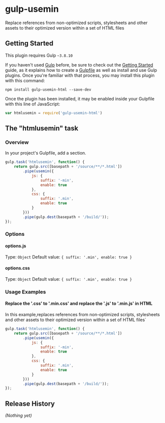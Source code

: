 # gulp-usemin
Replace references from non-optimized scripts, stylesheets and other assets to their optimized version within a set of HTML files

## Getting Started
This plugin requires Gulp `~3.8.10`

If you haven't used [Gulp](http://gulpjs.com/) before, be sure to check out the [Getting Started](https://github.com/gulpjs/gulp/blob/master/docs/getting-started.md) guide, as it explains how to create a [Gulpfile](https://github.com/gulpjs/gulp/blob/master/docs/getting-started.md) as well as install and use Gulp plugins. Once you're familiar with that process, you may install this plugin with this command:

```shell
npm install gulp-usemin-html --save-dev
```

Once the plugin has been installed, it may be enabled inside your Gulpfile with this line of JavaScript:

```js
var htmlusemin = require('gulp-usemin-html')
```

## The "htmlusemin" task

### Overview
In your project's Gulpfile, add a section.

```js
gulp.task('htmlusemin', function() {
    return gulp.src([basepath + '/source/**/*.html'])
        .pipe(usemin({
            js: {
                suffix: '-min',
                enable: true
            },
            css: {
                suffix: '.min',
                enable: true
            }
        }))
        .pipe(gulp.dest(basepath + '/build/'));
});
```

### Options

#### options.js
Type: `Object`
Default value: `{
                suffix: '.min',
                enable: true
            }`

#### options.css
Type: `Object`
Default value: `{
                suffix: '.min',
                enable: true
            }`


### Usage Examples

#### Replace the '.css' to '.min.css' and replace the '.js' to '.min.js' in HTML
In this example,replaces references from non-optimized scripts, stylesheets and other assets to their optimized version within a set of HTML files`

```js
gulp.task('htmlusemin', function() {
    return gulp.src([basepath + '/source/**/*.html'])
        .pipe(usemin({
            js: {
                suffix: '-min',
                enable: true
            },
            css: {
                suffix: '.min',
                enable: true
            }
        }))
        .pipe(gulp.dest(basepath + '/build/'));
});
```





## Release History
_(Nothing yet)_


